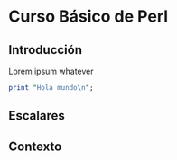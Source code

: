 # Curso Básico de Perl
## Introducción

Lorem ipsum whatever
```perl
print "Hola mundo\n";
```

## Escalares
## Contexto
